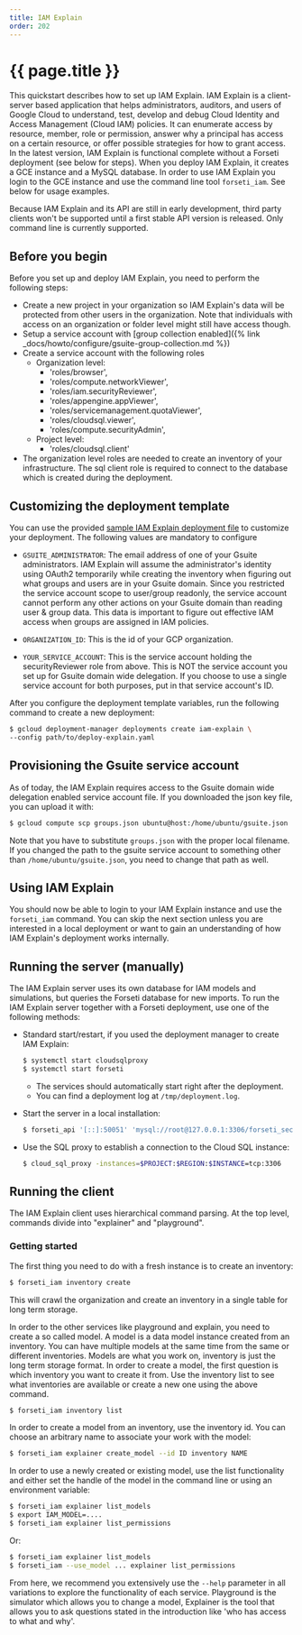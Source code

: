 ```yaml
---
title: IAM Explain
order: 202
---
```

# {{ page.title }}

This quickstart describes how to set up IAM Explain.
IAM Explain is a client-server based application that helps administrators,
auditors, and users of Google Cloud to understand, test, develop and debug Cloud
Identity and Access Management (Cloud IAM) policies. It can enumerate access by
resource, member, role or permission, answer why a principal has access on a
certain resource, or offer possible strategies for how to grant access.
In the latest version, IAM Explain is functional complete without a Forseti
deployment (see below for steps).
When you deploy IAM Explain, it creates a GCE instance and a MySQL database.
In order to use IAM Explain you login to the GCE instance and use the command line
tool `forseti_iam`. See below for usage examples.

Because IAM Explain and its API are still in early development, third party
clients won't be supported until a first stable API version is released. Only command
line is currently supported.

## Before you begin

Before you set up and deploy IAM Explain, you need to perform the following steps:

  - Create a new project in your organization so IAM Explain's data will be protected from other users in the organization. Note that individuals with access on an organization or folder level might still have access though.
  - Setup a service account with [group collection enabled]({% link _docs/howto/configure/gsuite-group-collection.md %})
  - Create a service account with the following roles
    - Organization level:
      - 'roles/browser',
      - 'roles/compute.networkViewer',
      - 'roles/iam.securityReviewer',
      - 'roles/appengine.appViewer',
      - 'roles/servicemanagement.quotaViewer',
      - 'roles/cloudsql.viewer',
      - 'roles/compute.securityAdmin',
    - Project level:
      - 'roles/cloudsql.client'
  - The organization level roles are needed to create an inventory of your infrastructure. The sql client role is required to connect to the database which is created during the deployment.

## Customizing the deployment template

You can use the provided
[sample IAM Explain deployment file](https://github.com/GoogleCloudPlatform/forseti-security/blob/master/deployment-templates/deploy-explain.yaml.sample)
to customize your deployment. The following values are mandatory to configure

  - `GSUITE_ADMINISTRATOR`: The email address of one of your Gsuite administrators. IAM Explain will assume the administrator's identity using OAuth2 temporarily while creating the inventory when figuring out what groups and users are in your Gsuite domain. Since you restricted the service account scope to user/group readonly, the service account cannot perform any other actions on your Gsuite domain than reading user & group data. This data is important to figure out effective IAM access when groups are assigned in IAM policies.

  - `ORGANIZATION_ID`: This is the id of your GCP organization.
  - `YOUR_SERVICE_ACCOUNT`: This is the service account holding the securityReviewer role from above. This is NOT the service account you set up for Gsuite domain wide delegation. If you choose to use a single service account for both purposes, put in that service account's ID.


After you configure the deployment template variables, run the following
command to create a new deployment:

  ```bash
  $ gcloud deployment-manager deployments create iam-explain \
  --config path/to/deploy-explain.yaml
  ```

## Provisioning the Gsuite service account

As of today, the IAM Explain requires access to the Gsuite domain wide delegation enabled service account file. If you downloaded the json key file, you can upload it with:
```bash
$ gcloud compute scp groups.json ubuntu@host:/home/ubuntu/gsuite.json
```
Note that you have to substitute `groups.json` with the proper local filename. If you changed the path to the gsuite service account to something other than `/home/ubuntu/gsuite.json`, you need to change that path as well.

## Using IAM Explain

You should now be able to login to your IAM Explain instance and use the `forseti_iam` command. You can skip the next section unless you are interested in a local deployment or want to gain an understanding of how IAM Explain's deployment works internally.

## Running the server (manually)

The IAM Explain server uses its own database for IAM models and simulations,
but queries the Forseti database for new imports. To run the IAM Explain server
together with a Forseti deployment, use one of the following methods:

  - Standard start/restart, if you used the deployment manager to create IAM
  Explain:

      ```bash
      $ systemctl start cloudsqlproxy
      $ systemctl start forseti
      ```

    - The services should automatically start right after the deployment.
    - You can find a deployment log at `/tmp/deployment.log`.

  - Start the server in a local installation:

      ```bash
      $ forseti_api '[::]:50051' 'mysql://root@127.0.0.1:3306/forseti_security' 'mysql://root@127.0.0.1:3306/explain_security' '/Users/user/deployments/forseti/groups.json' 'admin@gsuite.domain.com' '$organization_id' playground explain inventory
      ```

  - Use the SQL proxy to establish a connection to the Cloud SQL instance:
  
      ```bash
      $ cloud_sql_proxy -instances=$PROJECT:$REGION:$INSTANCE=tcp:3306
      ```

## Running the client

The IAM Explain client uses hierarchical command parsing. At the top level,
commands divide into "explainer" and "playground".

### Getting started

The first thing you need to do with a fresh instance is to create an inventory:

```bash
$ forseti_iam inventory create
```

This will crawl the organization and create an inventory in a single table for long term storage.

In order to the other services like playground and explain, you need to create a so called model. A model is a data model instance created from an inventory. You can have multiple models at the same time from the same or different inventories. Models are what you work on, inventory is just the long term storage format. In order to create a model, the first question is which inventory you want to create it from. Use the inventory list to see what inventories are available or create a new one using the above command.

```bash
$ forseti_iam inventory list
```

In order to create a model from an inventory, use the inventory id. You can choose an arbitrary name to associate your work with the model:
```bash
$ forseti_iam explainer create_model --id ID inventory NAME
```

In order to use a newly created or existing model, use the list functionality and either set the handle of the model in the command line or using an environment variable:

```bash
$ forseti_iam explainer list_models
$ export IAM_MODEL=....
$ forseti_iam explainer list_permissions
```

Or:

```bash
$ forseti_iam explainer list_models
$ forseti_iam --use_model ... explainer list_permissions
```

From here, we recommend you extensively use the `--help` parameter in all variations to explore the functionality of each service. Playground is the simulator which allows you to change a model, Explainer is the tool that allows you to ask questions stated in the introduction like 'who has access to what and why'.
